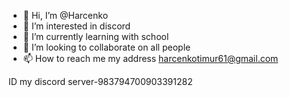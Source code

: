 - 👋 Hi, I’m @Harcenko
- 👀 I’m interested in discord 
- 🌱 I’m currently learning with school 
- 💞️ I’m looking to collaborate on all people 
- 📫 How to reach me my address harcenkotimur61@gmail.com

<!---
Harcenko/Harcenko is a ✨ special ✨ repository because its `README.md` (this file) appears on your GitHub profile.
You can click the Preview link to take a look at your changes.
--->
ID my discord server-983794700903391282
